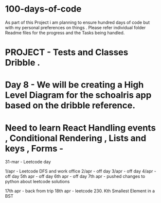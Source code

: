 # 100-days-of-code

As part of this Project i am planning to ensure hundred days of code but with my personal preferences on things . 
Please refer individual folder Readme files for the progress and the Tasks being handled.


# PROJECT - Tests and Classes Dribble . 

# Day 8 - We will be creating a High Level Diagram for the schoalris app based on the dribble reference.

# Need to learn React Handling events , Conditional Rendering , Lists and keys , Forms - 

31-mar - Leetcode day

1/apr - Leetcode DFS and work office
2/apr - off day
3/apr - off day
4/apr - off day
5th apr - off day
6th apr - off day
7th apr - pushed changes to python about leetcode solutions

17th apr - back from trip
18th apr - leetcode 230. Kth Smallest Element in a BST

